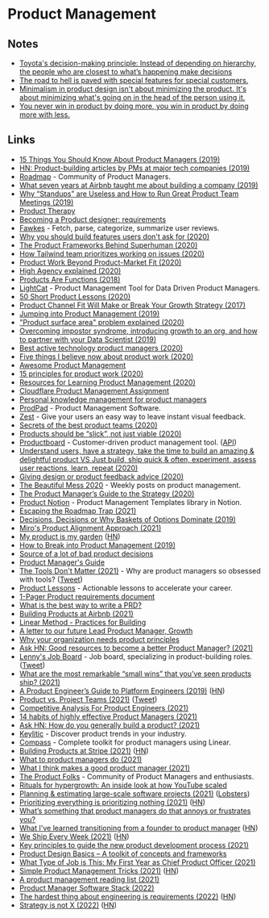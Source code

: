 # Product Management

## Notes

- [Toyota's decision-making principle: Instead of depending on hierarchy, the people who are closest to what’s happening make decisions](https://twitter.com/david_perell/status/1298436779725320192)
- [The road to hell is paved with special features for special customers.](https://twitter.com/mostalive/status/1415983044935274506)
- [Minimalism in product design isn't about minimizing the product. It's about minimizing what's going on in the head of the person using it.](https://twitter.com/bob_burrough/status/1133452727525171200)
- [You never win in product by doing more, you win in product by doing more with less.](https://twitter.com/BrianNorgard/status/1442143121286914057)

## Links

- [15 Things You Should Know About Product Managers (2019)](https://medium.com/@johnpcutler/15-things-you-should-know-about-product-managers-f488513d246)
- [HN: Product-building articles by PMs at major tech companies (2019)](https://news.ycombinator.com/item?id=19047384)
- [Roadmap](https://www.roadmap.com/) - Community of Product Managers.
- [What seven years at Airbnb taught me about building a company (2019)](https://medium.com/@lennysan/what-seven-years-at-airbnb-taught-me-about-building-a-company-e1d035d49c56)
- [Why “Standups” are Useless and How to Run Great Product Team Meetings (2019)](https://medium.com/unusual-ventures/why-standups-are-useless-and-how-to-run-great-product-team-meetings-278f000ea64f)
- [Product Therapy](https://www.youtube.com/channel/UCpT8mlqE8ylJWAU4IwhlSLQ/videos)
- [Becoming a Product designer: requirements](https://paper.dropbox.com/published/Becoming-a-Product-designer-requirements--A0PVM2RsR_29DRQYM6HzbbB5Bg-T2TC8MP45MlCG7sqrPhofQw)
- [Fawkes](https://github.com/intuit/fawkes) - Fetch, parse, categorize, summarize user reviews.
- [Why you should build features users don't ask for (2020)](https://pitch.com/blog/why-you-should-develop-features-people-dont-ask-for)
- [The Product Frameworks Behind Superhuman (2020)](https://www.nfx.com/post/superhuman-product-frameworks/)
- [How Tailwind team prioritizes working on issues (2020)](https://public.3.basecamp.com/p/toAcDMxu8Fvq2yMfd2azTuaV)
- [Product Work Beyond Product-Market Fit (2020)](https://www.reforge.com/blog/product-work-beyond-product-market-fit)
- [High Agency explained (2020)](https://twitter.com/shreyas/status/1276956836856393728)
- [Products Are Functions (2018)](http://www.feltpresence.com/functions.html)
- [LightCat](https://www.lightcat.io/) - Product Management Tool for Data Driven Product Managers.
- [50 Short Product Lessons (2020)](https://cutle.fish/blog/50-product-lessons)
- [Product Channel Fit Will Make or Break Your Growth Strategy (2017)](https://brianbalfour.com/essays/product-channel-fit-for-growth)
- [Jumping into Product Management (2019)](https://www.martzoukos.com/posts/jumping-into-product-management)
- ["Product surface area" problem explained (2020)](https://twitter.com/amontalenti/status/1281940587843813376)
- [Overcoming impostor syndrome, introducing growth to an org, and how to partner with your Data Scientist (2019)](https://www.lennyrachitsky.com/p/this-week-overcoming-impostor-syndrome)
- [Best active technology product managers (2020)](https://twitter.com/patrick_oshag/status/1294319157148889089)
- [Five things I believe now about product work (2020)](https://twitter.com/shreyas/status/1296306987886505985)
- [Awesome Product Management](https://github.com/dend/awesome-product-management)
- [15 principles for product work (2020)](https://twitter.com/shreyas/status/1313539331563298817)
- [Resources for Learning Product Management (2020)](https://informedpm.com/posts/product-manager-resources)
- [Cloudflare Product Management Assignment](https://github.com/cloudflare-hiring/cloudflare-2020-product-management-assignment)
- [Personal knowledge management for product managers](https://twitter.com/osamakhn/status/1317968591279411200)
- [ProdPad](https://www.prodpad.com/) - Product Management Software.
- [Zest](https://hellozest.io/) - Give your users an easy way to leave instant visual feedback.
- [Secrets of the best product teams (2020)](https://st.im/secrets-of-the-best-product-teams/)
- [Products should be “slick”, not just viable (2020)](https://herman.bearblog.dev/mvp-vs-slc/)
- [Productboard](https://www.productboard.com/) - Customer-driven product management tool. ([API](https://developer.productboard.com/))
- [Understand users, have a strategy, take the time to build an amazing & delightful product VS Just build, ship quick & often, experiment, assess user reactions, learn, repeat (2020)](https://twitter.com/shreyas/status/1337852929101815808)
- [Giving design or product feedback advice (2020)](https://twitter.com/joulee/status/1338575853609861121)
- [The Beautiful Mess 2020](https://johnpcutler.github.io/tbm2020/) - Weekly posts on product management.
- [The Product Manager’s Guide to the Strategy (2020)](https://nfng.pro/2020/05/08/strategy/)
- [Product Notion](https://productnotion.co/) - Product Management Templates library in Notion.
- [Escaping the Roadmap Trap (2021)](https://productcrunch.substack.com/p/escaping-the-roadmap-trap)
- [Decisions, Decisions or Why Baskets of Options Dominate (2019)](https://medium.com/@kentbeck_7670/decisions-decisions-or-why-baskets-of-options-dominate-9ac63658b593)
- [Miro's Product Alignment Approach (2021)](https://farbod.substack.com/p/miros-product-alignment-approach)
- [My product is my garden](https://herman.bearblog.dev/my-product-is-my-garden/) ([HN](https://news.ycombinator.com/item?id=26012189))
- [How to Break into Product Management (2019)](https://blog.awaxman.com/how-to-break-into-product-management)
- [Source of a lot of bad product decisions](https://twitter.com/danhockenmaier/status/1363203012815020032)
- [Product Manager's Guide](https://gumroad.com/l/WGHXJ/sp33u1d)
- [The Tools Don't Matter (2021)](https://newsletter.bringthedonuts.com/p/the-tools-dont-matter) - Why are product managers so obsessed with tools? ([Tweet](https://twitter.com/jasoncwarner/status/1366431102408122369))
- [Product Lessons](https://www.productlessons.xyz/) - Actionable lessons to accelerate your career.
- [1-Pager Product requirements document](https://docs.google.com/document/d/1541V32QgSwyCFWxtiMIThn-6n-2s7fVWztEWVa970uo/edit#)
- [What is the best way to write a PRD?](https://www.vindhyac.com/posts/best-prd-templates-from-companies-we-adore/)
- [Building Products at Airbnb (2021)](https://newsletter.bringthedonuts.com/p/building-products-at-airbnb)
- [Linear Method - Practices for Building](https://linear.app/method)
- [A letter to our future Lead Product Manager, Growth](https://www.notion.so/A-letter-to-our-future-Lead-Product-Manager-Growth-94937a4a80c94a87a7ccb9ce648935c8)
- [Why your organization needs product principles](https://slack.design/articles/why-your-organization-needs-product-principles/)
- [Ask HN: Good resources to become a better Product Manager? (2021)](https://news.ycombinator.com/item?id=26856691)
- [Lenny's Job Board](https://pallet.xyz/list/lennys-jobs) - Job board, specializing in product-building roles. ([Tweet](https://twitter.com/lennysan/status/1384530146330222599))
- [What are the most remarkable “small wins” that you’ve seen products ship? (2021)](https://twitter.com/rauchg/status/1380641625995546626)
- [A Product Engineer’s Guide to Platform Engineers (2019)](https://rinaarts.medium.com/stupid-baboons-stubborn-elephants-c33412541bb1) ([HN](https://news.ycombinator.com/item?id=26935504))
- [Product vs. Project Teams (2021)](https://svpg.com/product-vs-project-teams/) ([Tweet](https://twitter.com/cagan/status/1387119286989197314))
- [Competitive Analysis For Product Engineers (2021)](https://staysaasy.com/product/2021/05/02/competition.html)
- [14 habits of highly effective Product Managers (2021)](https://twitter.com/lennysan/status/1389611792741986305)
- [Ask HN: How do you generally build a product? (2021)](https://news.ycombinator.com/item?id=27057978)
- [Keylitic](https://www.keylitic.com/) - Discover product trends in your industry.
- [Compass](https://www.usecompass.app/) - Complete toolkit for product managers using Linear.
- [Building Products at Stripe (2021)](https://newsletter.bringthedonuts.com/p/building-products-at-stripe) ([HN](https://news.ycombinator.com/item?id=27194976))
- [What to product managers do (2021)](https://twitter.com/gbrl_dick/status/1394824941640437760)
- [What I think makes a good product manager (2021)](https://twitter.com/anothercohen/status/1394829612408926213)
- [The Product Folks](https://www.theproductfolks.com/) - Community of Product Managers and enthusiasts.
- [Rituals for hypergrowth: An inside look at how YouTube scaled](https://coda.io/@shishir/rituals-for-hypergrowth-an-inside-look-at-how-youtube-scaled)
- [Planning & estimating large-scale software projects (2021)](https://tomrussell.co.uk/writing/2021/07/19/estimating-large-scale-software-projects.html) ([Lobsters](https://lobste.rs/s/howzf7/planning_estimating_large_scale))
- [Prioritizing everything is prioritizing nothing (2021)](https://blog.drgriffin.com.au/posts/2021-07-12-prioritizing-everything-is-prioritizing-nothing.html) ([HN](https://news.ycombinator.com/item?id=27942321))
- [What’s something that product managers do that annoys or frustrates you?](https://twitter.com/lennysan/status/1420773875705544715)
- [What I've learned transitioning from a founder to product manager](https://www.theproductslice.com/p/what-ive-learned-transitioning-from) ([HN](https://news.ycombinator.com/item?id=28220027))
- [We Ship Every Week (2021)](https://pitch.com/blog/every-week) ([HN](https://news.ycombinator.com/item?id=28233743))
- [Key principles to guide the new product development process (2021)](https://twitter.com/fibery_io/status/1441375124909961219)
- [Product Design Basics – A toolkit of concepts and frameworks](https://modelthinkers.com/playbook/product-design-basics)
- [What Type of Job is This: My First Year as Chief Product Officer (2021)](https://caseyaccidental.com/chief-product-officer-first-year)
- [Simple Product Management Tricks (2021)](https://jacobian.org/2021/oct/20/simple-pm-tricks/) ([HN](https://news.ycombinator.com/item?id=29068652))
- [A product management reading list (2021)](https://mikehudack.substack.com/p/a-product-management-reading-list)
- [Product Manager Software Stack (2022)](https://twitter.com/lennysan/status/1501978181695246346)
- [The hardest thing about engineering is requirements (2022)](https://jaybs.medium.com/the-hardest-thing-about-engineering-is-requirements-28a6a70c4db4) ([HN](https://news.ycombinator.com/item?id=30631571))
- [Strategy is not X (2022)](https://www.umr.io/blog/strategy-is-not-x) ([HN](https://news.ycombinator.com/item?id=30719787))
